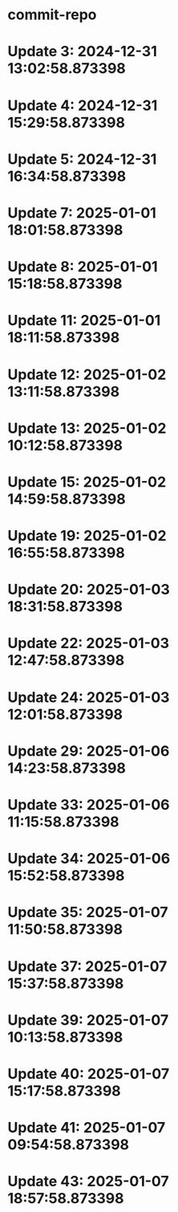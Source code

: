 # commit-repo


# Update 3: 2024-12-31 13:02:58.873398

# Update 4: 2024-12-31 15:29:58.873398

# Update 5: 2024-12-31 16:34:58.873398

# Update 7: 2025-01-01 18:01:58.873398

# Update 8: 2025-01-01 15:18:58.873398

# Update 11: 2025-01-01 18:11:58.873398

# Update 12: 2025-01-02 13:11:58.873398

# Update 13: 2025-01-02 10:12:58.873398

# Update 15: 2025-01-02 14:59:58.873398

# Update 19: 2025-01-02 16:55:58.873398

# Update 20: 2025-01-03 18:31:58.873398

# Update 22: 2025-01-03 12:47:58.873398

# Update 24: 2025-01-03 12:01:58.873398

# Update 29: 2025-01-06 14:23:58.873398

# Update 33: 2025-01-06 11:15:58.873398

# Update 34: 2025-01-06 15:52:58.873398

# Update 35: 2025-01-07 11:50:58.873398

# Update 37: 2025-01-07 15:37:58.873398

# Update 39: 2025-01-07 10:13:58.873398

# Update 40: 2025-01-07 15:17:58.873398

# Update 41: 2025-01-07 09:54:58.873398

# Update 43: 2025-01-07 18:57:58.873398

